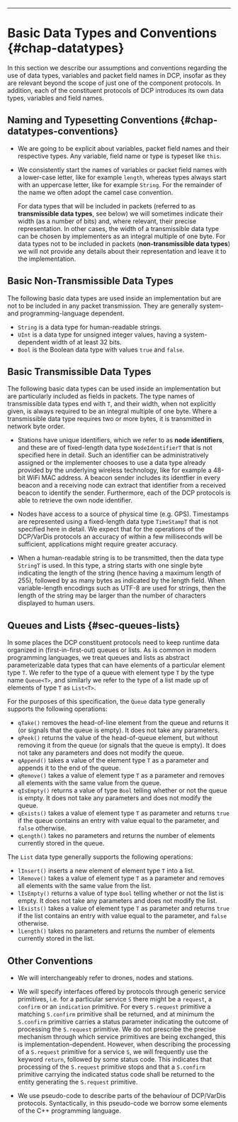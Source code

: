 ---

# Basic Data Types and Conventions {#chap-datatypes}

In this section we describe our assumptions and conventions regarding
the use of data types, variables and packet field names in DCP,
insofar as they are relevant beyond the scope of just one of the
component protocols. In addition, each of the constituent protocols of
DCP introduces its own data types, variables and field names.


## Naming and Typesetting Conventions {#chap-datatypes-conventions}


- We are going to be explicit about variables, packet field names and
  their respective types. Any variable, field name or type is typeset
  like `this`.

- We consistently start the names of variables or packet field names
  with a lower-case letter, like for example `length`, whereas types
  always start with an uppercase letter, like for example
  `String`. For the remainder of the name we often adopt the camel
  case convention.

  For data types that will be included in packets (referred to as
  **transmissible data types**, see below) we will sometimes indicate
  their width (as a number of bits) and, where relevant, their precise
  representation. In other cases, the width of a transmissible data
  type can be chosen by implementers as an integral multiple of one
  byte.  For data types not to be included in packets
  (**non-transmissible data types**) we will not provide any details
  about their representation and leave it to the implementation.


## Basic Non-Transmissible Data Types

The following basic data types are used inside an implementation but
are not to be included in any packet transmission. They are generally
system- and programming-language dependent.

- `String` is a data type for human-readable strings.
- `UInt` is a data type for unsigned integer values, having a
  system-dependent width of at least 32 bits.
- `Bool` is the Boolean data type with values `true` and `false`.


## Basic Transmissible Data Types

The following basic data types can be used inside an implementation
but are particularly included as fields in packets. The type names of
transmissible data types end with `T`, and their width, when not
explicitly given, is always required to be an integral multiple of one
byte. Where a transmissible data type requires two or more bytes, it
is transmitted in network byte order.

- Stations have unique identifiers, which we refer to as **node
  identifiers**, and these are of fixed-length data type
  `NodeIdentifierT` that is not specified here in detail. Such an
  identifier can be administratively assigned or the implementer
  chooses to use a data type already provided by the underlying
  wireless technology, like for example a 48-bit WiFi MAC address. A
  beacon sender includes its identfier in every beacon and a receiving
  node can extract that identifier from a received beacon to identify
  the sender. Furthermore, each of the DCP protocols is able to
  retrieve the own node identifier.

- Nodes have access to a source of physical time
  (e.g. GPS). Timestamps are represented using a fixed-length data
  type `TimeStampT` that is not specified here in detail. We expect
  that for the operations of the DCP/VarDis protocols an accuracy of
  within a few milliseconds will be sufficient, applications might
  require greater accuracy.

- When a human-readable string is to be transmitted, then the data
  type `StringT` is used. In this type, a string starts with one
  single byte indicating the length of the string (hence having a
  maximum length of 255), followed by as many bytes as indicated by
  the length field. When variable-length encodings such as UTF-8 are
  used for strings, then the length of the string may be larger than
  the number of characters displayed to human users.



## Queues and Lists {#sec-queues-lists}

In some places the DCP constituent protocols need to keep runtime data
organized in (first-in-first-out) queues or lists. As is common in
modern programming languages, we treat queues and lists as abstract
parameterizable data types that can have elements of a particular
element type `T`. We refer to the type of a queue with element type
`T` by the type name `Queue<T>`, and similarly we refer to the type of
a list made up of elements of type `T` as `List<T>`.

For the purposes of this specification, the `Queue` data type
generally supports the following operations:

- `qTake()` removes the head-of-line element from the queue and
  returns it (or signals that the queue is empty). It does not 
  take any parameters.
- `qPeek()` returns the value of the head-of-queue element, but
  without removing it from the queue (or signals that the queue is
  empty). It does not take any parameters and does not modify the
  queue.
- `qAppend()` takes a value of the element type `T` as a parameter and
  appends it to the end of the queue.
- `qRemove()` takes a value of element type `T` as a parameter and
  removes all elements with the same value from the queue.
- `qIsEmpty()` returns a value of type `Bool`  telling whether or not
  the queue is empty. It does not take any parameters and does not
  modify the queue.
- `qExists()` takes a value of element type `T` as parameter and
  returns `true` if the queue contains an entry with value equal to
  the parameter, and `false` otherwise.
- `qLength()` takes no parameters and returns the number of elements
  currently stored in the queue.


The `List` data type generally supports the following operations:

- `lInsert()` inserts a new element of element type `T` into a list.
- `lRemove()` takes a value of element type `T` as a parameter and
  removes all elements with the same value from the list.
- `lIsEmpty()` returns a value of type `Bool` telling whether or not
  the list is empty. It does not take any parameters and does not
  modify the list.
- `lExists()` takes a value of element type `T` as parameter and
  returns `true` if the list contains an entry with value equal to
  the parameter, and `false` otherwise.
- `lLength()` takes no parameters and returns the number of elements
  currently stored in the list.
  

## Other Conventions

- We will interchangeably refer to drones, nodes and stations.

- We will specify interfaces offered by protocols through generic
  service primitives, i.e. for a particular service `S` there might be
  a `request`, a `confirm` or an `indication` primitive.  For every
  `S.request` primitive a matching `S.confirm` primitive shall be
  returned, and at minimum the `S.confirm` primitive carries a status
  parameter indicating the outcome of processing the `S.request`
  primitive. We do not prescribe the precise mechanism through which
  service primitives are being exchanged, this is
  implementation-dependent. However, when describing the processing of
  a `S.request` primitive for a service `S`, we will frequently use
  the keyword `return`, followed by some status code. This indicates
  that processing of the `S.request` primitive stops and that a
  `S.confirm` primitive carrying the indicated status code shall be
  returned to the entity generating the `S.request` primitive.

- We use pseudo-code to describe parts of the behaviour of DCP/VarDis
  protocols. Syntactically, in this pseudo-code we borrow some
  elements of the C++ programming language.


